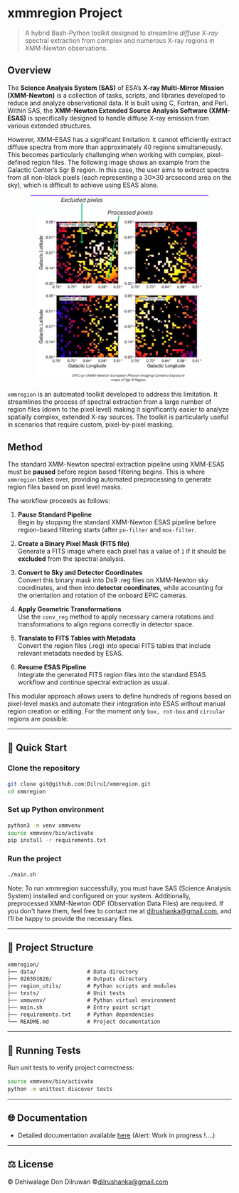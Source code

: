 # xmmregion Project

> A hybrid Bash-Python toolkit designed to streamline *diffuse X-ray* spectral extraction from complex and numerous X-ray regions in XMM-Newton observations.


## Overview

The **Science Analysis System (SAS)** of ESA’s **X-ray Multi-Mirror Mission (XMM-Newton)** is a collection of tasks, scripts, and libraries developed to reduce and analyze observational data. It is built using C, Fortran, and Perl. Within SAS, the **XMM-Newton Extended Source Analysis Software (XMM-ESAS)** is specifically designed to handle diffuse X-ray emission from various extended structures.

However, XMM-ESAS has a significant limitation: it cannot efficiently extract diffuse spectra from more than approximately 40 regions simultaneously. This becomes particularly challenging when working with complex, pixel-defined region files. The following image shows an example from the Galactic Center’s Sgr B region. In this case, the user aims to extract spectra from all non-black pixels (each representing a 30×30 arcsecond area on the sky), which is difficult to achieve using ESAS alone.


<p align="center">
  <img src="assets/image.png" alt="Region Map of Sgr B Galactic Center for different OBSID" width="400"/>
</p>


`xmmregion` is an automated toolkit developed to address this limitation. It streamlines the process of spectral extraction from a large number of region files (down to the pixel level) making it significantly easier to analyze spatially complex, extended X-ray sources. The toolkit is particularly useful in scenarios that require custom, pixel-by-pixel masking.



## Method

The standard XMM-Newton spectral extraction pipeline using XMM-ESAS must be **paused** before region based filtering begins. This is where `xmmregion` takes over, providing automated preprocessing to generate region files based on pixel level masks.

The workflow proceeds as follows:

1. **Pause Standard Pipeline**  
   Begin by stopping the standard XMM-Newton ESAS pipeline before region-based filtering starts (after `pn-filter` and `mos-filter`.

2. **Create a Binary Pixel Mask (FITS file)**  
   Generate a FITS image where each pixel has a value of `1` if it should be **excluded** from the spectral analysis.


3. **Convert to Sky and Detector Coordinates**  
   Convert this binary mask into Ds9 .reg files on XMM-Newton sky coordinates, and then into **detector coordinates**, while accounting for the orientation and rotation of the onboard EPIC cameras.

4. **Apply Geometric Transformations**  
   Use the `conv_reg` method to apply necessary camera rotations and transformations to align regions correctly in detector space.

5. **Translate to FITS Tables with Metadata**  
   Convert the region files (.reg) into special FITS tables that include relevant metadata needed by ESAS.

7. **Resume ESAS Pipeline**  
   Integrate the generated FITS region files into the standard ESAS workflow and continue spectral extraction as usual.


This modular approach allows users to define hundreds of regions based on pixel-level masks and automate their integration into ESAS without manual region creation or editing. For the moment only `box, rot-box` and `circular` regions are possible. 


---



## 🚀 Quick Start

### Clone the repository

```bash
git clone git@github.com:Dilru1/xmmregion.git
cd xmmregion
```

### Set up Python environment

```bash
python3 -m venv xmmvenv
source xmmvenv/bin/activate
pip install -r requirements.txt
```

### Run the project

```bash
./main.sh
```


Note: To run xmmregion successfully, you must have SAS (Science Analysis System) installed and configured on your system. Additionally, preprocessed XMM-Newton ODF (Observation Data Files) are required. If you don't have them, feel free to contact me at dilrushanka@gmail.com, and I’ll be happy to provide the necessary files.


---

## 📁 Project Structure

```
xmmregion/
├── data/                # Data directory
├── 020301020/           # Outputs directory
├── region_utils/        # Python scripts and modules
├── tests/               # Unit tests
├── xmmvenv/             # Python virtual environment
├── main.sh              # Entry point script
├── requirements.txt     # Python dependencies
└── README.md            # Project documentation
```

---

## 📖 Running Tests

Run unit tests to verify project correctness:

```bash
source xmmvenv/bin/activate
python -m unittest discover tests
```
---

## 🌐 Documentation

- Detailed documentation available [here](https://Dilru1.github.io/xmmregion) (Alert: Work in progress !....)

---


## ⚖️ License

© Dehiwalage Don Dilruwan ©dilrushanka@gmail.com

